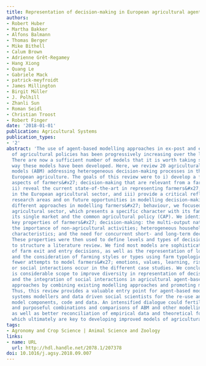 ```yaml
---
title: Representation of decision-making in European agricultural agent-based models
authors:
- Robert Huber
- Martha Bakker
- Alfons Balmann
- Thomas Berger
- Mike Bithell
- Calum Brown
- Adrienne Grêt-Regamey
- Hang Xiong
- Quang Le
- Gabriele Mack
- patrick-meyfroidt
- James Millington
- Birgit Müller
- J. Polhill
- Zhanli Sun
- Roman Seidl
- Christian Troost
- Robert Finger
date: '2018-01-01'
publication: Agricultural Systems
publication_types:
- '2'
abstract: 'The use of agent-based modelling approaches in ex-post and ex-ante evaluations
  of agricultural policies has been progressively increasing over the last few years.
  There are now a sufficient number of models that it is worth taking stock of the
  way these models have been developed. Here, we review 20 agricultural agent-based
  models (ABM) addressing heterogeneous decision-making processes in the context of
  European agriculture. The goals of this review were to i) develop a framework describing
  aspects of farmers&#x27; decision-making that are relevant from a farm-systems perspective,
  ii) reveal the current state-of-the-art in representing farmers&#x27; decision-making
  in the European agricultural sector, and iii) provide a critical reflection of underdeveloped
  research areas and on future opportunities in modelling decision-making. To compare
  different approaches in modelling farmers&#x27; behaviour, we focused on the European
  agricultural sector, which presents a specific character with its family farms,
  its single market and the common agricultural policy (CAP). We identified several
  key properties of farmers&#x27; decision-making: the multi-output nature of production;
  the importance of non-agricultural activities; heterogeneous household and family
  characteristics; and the need for concurrent short- and long-term decision-making.
  These properties were then used to define levels and types of decision-making mechanisms
  to structure a literature review. We find most models are sophisticated in the representation
  of farm exit and entry decisions, as well as the representation of long-term decisions
  and the consideration of farming styles or types using farm typologies. Considerably
  fewer attempts to model farmers&#x27; emotions, values, learning, risk and uncertainty
  or social interactions occur in the different case studies. We conclude that there
  is considerable scope to improve diversity in representation of decision-making
  and the integration of social interactions in agricultural agent-based modelling
  approaches by combining existing modelling approaches and promoting model inter-comparisons.
  Thus, this review provides a valuable entry point for agent-based modellers, agricultural
  systems modellers and data driven social scientists for the re-use and sharing of
  model components, code and data. An intensified dialogue could fertilize more coordinated
  and purposeful combinations and comparisons of ABM and other modelling approaches
  as well as better reconciliation of empirical data and theoretical foundations,
  which ultimately are key to developing improved models of agricultural systems.'
tags:
- Agronomy and Crop Science | Animal Science and Zoology
links:
- name: URL
  url: http://hdl.handle.net/2078.1/207378
doi: 10.1016/j.agsy.2018.09.007
---
```

